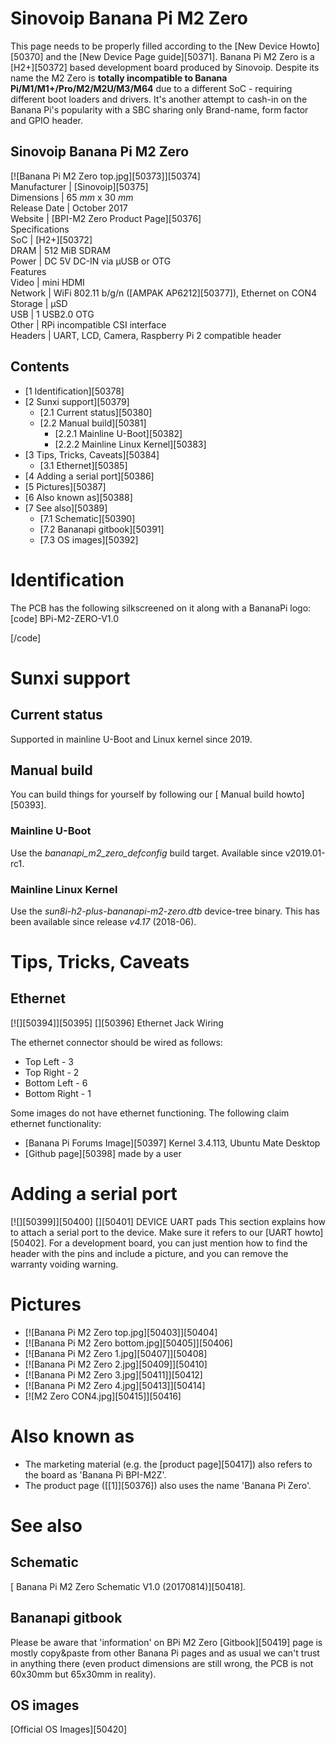 # Sinovoip Banana Pi M2 Zero
This page needs to be properly filled according to the [New Device Howto][50370] and the [New Device Page guide][50371].
Banana Pi M2 Zero is a [H2+][50372] based development board produced by Sinovoip. 
Despite its name the M2 Zero is **totally incompatible to Banana Pi/M1/M1+/Pro/M2/M2U/M3/M64** due to a different SoC - requiring different boot loaders and drivers. It's another attempt to cash-in on the Banana Pi's popularity with a SBC sharing only Brand-name, form factor and GPIO header. 
  

Sinovoip Banana Pi M2 Zero  
---  
[![Banana Pi M2 Zero top.jpg][50373]][50374]  
Manufacturer |  [Sinovoip][50375]  
Dimensions |  65 _mm_ x 30 _mm_  
Release Date |  October 2017   
Website |  [BPI-M2 Zero Product Page][50376]  
Specifications   
SoC |  [H2+][50372]  
DRAM |  512 MiB SDRAM   
Power |  DC 5V DC-IN via µUSB or OTG   
Features   
Video |  mini HDMI   
Network |  WiFi 802.11 b/g/n ([AMPAK AP6212][50377]), Ethernet on CON4   
Storage |  µSD   
USB |  1 USB2.0 OTG   
Other |  RPi incompatible CSI interface   
Headers |  UART, LCD, Camera, Raspberry Pi 2 compatible header   
## Contents
  * [1 Identification][50378]
  * [2 Sunxi support][50379]
    * [2.1 Current status][50380]
    * [2.2 Manual build][50381]
      * [2.2.1 Mainline U-Boot][50382]
      * [2.2.2 Mainline Linux Kernel][50383]
  * [3 Tips, Tricks, Caveats][50384]
    * [3.1 Ethernet][50385]
  * [4 Adding a serial port][50386]
  * [5 Pictures][50387]
  * [6 Also known as][50388]
  * [7 See also][50389]
    * [7.1 Schematic][50390]
    * [7.2 Bananapi gitbook][50391]
    * [7.3 OS images][50392]

# Identification
The PCB has the following silkscreened on it along with a BananaPi logo: 
[code] 
    BPi-M2-ZERO-V1.0
    
[/code]
# Sunxi support
## Current status
Supported in mainline U-Boot and Linux kernel since 2019. 
## Manual build
You can build things for yourself by following our [ Manual build howto][50393]. 
### Mainline U-Boot
Use the _bananapi_m2_zero_defconfig_ build target. Available since v2019.01-rc1. 
### Mainline Linux Kernel
Use the _sun8i-h2-plus-bananapi-m2-zero.dtb_ device-tree binary. This has been available since release _v4.17_ (2018-06). 
# Tips, Tricks, Caveats
## Ethernet
[![][50394]][50395]
[][50396]
Ethernet Jack Wiring
  

The ethernet connector should be wired as follows: 
  * Top Left - 3
  * Top Right - 2
  * Bottom Left - 6
  * Bottom Right - 1

Some images do not have ethernet functioning. The following claim ethernet functionality: 
  * [Banana Pi Forums Image][50397] Kernel 3.4.113, Ubuntu Mate Desktop
  * [Github page][50398] made by a user

# Adding a serial port
[![][50399]][50400]
[][50401]
DEVICE UART pads
This section explains how to attach a serial port to the device. Make sure it refers to our [UART howto][50402]. For a development board, you can just mention how to find the header with the pins and include a picture, and you can remove the warranty voiding warning.
# Pictures
  * [![Banana Pi M2 Zero top.jpg][50403]][50404]
  * [![Banana Pi M2 Zero bottom.jpg][50405]][50406]
  * [![Banana Pi M2 Zero 1.jpg][50407]][50408]
  * [![Banana Pi M2 Zero 2.jpg][50409]][50410]
  * [![Banana Pi M2 Zero 3.jpg][50411]][50412]
  * [![Banana Pi M2 Zero 4.jpg][50413]][50414]
  * [![M2 Zero CON4.jpg][50415]][50416]

# Also known as
  * The marketing material (e.g. the [product page][50417]) also refers to the board as 'Banana Pi BPI-M2Z'.
  * The product page ([[1]][50376]) also uses the name 'Banana Pi Zero'.

# See also
## Schematic
[ Banana Pi M2 Zero Schematic V1.0 (20170814)][50418]. 
## Bananapi gitbook
Please be aware that 'information' on BPi M2 Zero [Gitbook][50419] page is mostly copy&paste from other Banana Pi pages and as usual we can't trust in anything there (even product dimensions are still wrong, the PCB is not 60x30mm but 65x30mm in reality). 
## OS images
[Official OS Images][50420]
